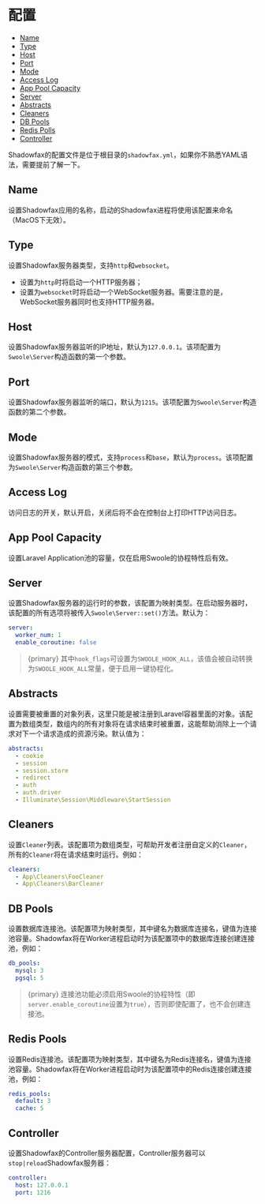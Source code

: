 # 配置

- [Name](#name)
- [Type](#type)
- [Host](#host)
- [Port](#port)
- [Mode](#mode)
- [Access Log](#access-log)
- [App Pool Capacity](#app-pool-capacity)
- [Server](#server)
- [Abstracts](#abstracts)
- [Cleaners](#cleaners)
- [DB Pools](#db-pools)
- [Redis Polls](#redis-polls)
- [Controller](#controller)

Shadowfax的配置文件是位于根目录的`shadowfax.yml`，如果你不熟悉YAML语法，需要提前了解一下。

<a name="name"></a>
## Name

设置Shadowfax应用的名称，启动的Shadowfax进程将使用该配置来命名（MacOS下无效）。

<a name="type"></a>
## Type

设置Shadowfax服务器类型，支持`http`和`websocket`。

- 设置为`http`时将启动一个HTTP服务器；
- 设置为`websocket`时将启动一个WebSocket服务器。需要注意的是，WebSocket服务器同时也支持HTTP服务器。

<a name="host"></a>
## Host

设置Shadowfax服务器监听的IP地址，默认为`127.0.0.1`。该项配置为`Swoole\Server`构造函数的第一个参数。

<a name="port"></a>
## Port

设置Shadowfax服务器监听的端口，默认为`1215`。该项配置为`Swoole\Server`构造函数的第二个参数。

<a name="mode"></a>
## Mode

设置Shadowfax服务器的模式，支持`process`和`base`，默认为`process`。该项配置为`Swoole\Server`构造函数的第三个参数。

<a name="access-log"></a>
## Access Log

访问日志的开关，默认开启，关闭后将不会在控制台上打印HTTP访问日志。

<a name="app-pool-capacity"></a>
## App Pool Capacity

设置Laravel Application池的容量，仅在启用Swoole的协程特性后有效。

<a name="server"></a>
## Server

设置Shadowfax服务器的运行时的参数，该配置为映射类型。在启动服务器时，该配置的所有选项将被传入`Swoole\Server::set()`方法。默认为：

```yaml
server:
  worker_num: 1
  enable_coroutine: false
```

> {primary} 其中`hook_flags`可设置为`SWOOLE_HOOK_ALL`，该值会被自动转换为`SWOOLE_HOOK_ALL`常量，便于启用一键协程化。

<a name="abstracts"></a>
## Abstracts

设置需要被重置的对象列表，这里只能是被注册到Laravel容器里面的对象。该配置为数组类型，数组内的所有对象将在请求结束时被重置，这能帮助消除上一个请求对下一个请求造成的资源污染。默认值为：

```yaml
abstracts:
  - cookie
  - session
  - session.store
  - redirect
  - auth
  - auth.driver
  - Illuminate\Session\Middleware\StartSession
```

<a name="cleaners"></a>
## Cleaners

设置`Cleaner`列表。该配置项为数组类型，可帮助开发者注册自定义的`Cleaner`，所有的`Cleaner`将在请求结束时运行。例如：

```yaml
cleaners:
  - App\Cleaners\FooCleaner
  - App\Cleaners\BarCleaner
```

<a name="db-pools"></a>
## DB Pools

设置数据库连接池。该配置项为映射类型，其中键名为数据库连接名，键值为连接池容量。Shadowfax将在Worker进程启动时为该配置项中的数据库连接创建连接池，例如：

```yaml
db_pools:
  mysql: 3
  pgsql: 5
```

> {primary} 连接池功能必须启用Swoole的协程特性（即`server.enable_coroutine`设置为`true`），否则即使配置了，也不会创建连接池。

<a name="redis-pools"></a>
## Redis Pools

设置Redis连接池。该配置项为映射类型，其中键名为Redis连接名，键值为连接池容量。Shadowfax将在Worker进程启动时为该配置项中的Redis连接创建连接池，例如：

```yaml
redis_pools:
  default: 3
  cache: 5
```

<a name="controller"></a>
## Controller

设置Shadowfax的Controller服务器配置，Controller服务器可以`stop|reload`Shadowfax服务器：

```yaml
controller:
  host: 127.0.0.1
  port: 1216
```
